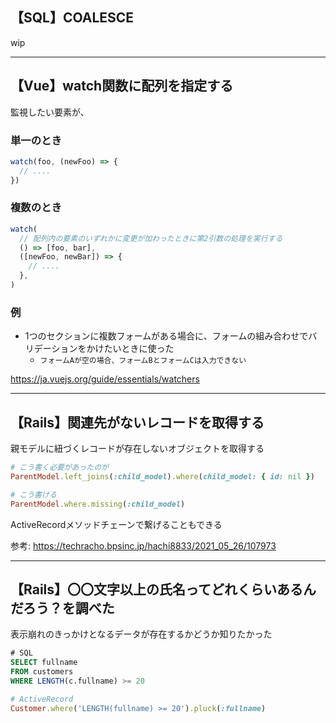 ## 【SQL】COALESCE
wip

---

## 【Vue】watch関数に配列を指定する
監視したい要素が、
### 単一のとき
```ts
watch(foo, (newFoo) => {
  // ....
})
```

### 複数のとき
```ts
watch(
  // 配列内の要素のいずれかに変更が加わったときに第2引数の処理を実行する
  () => [foo, bar],
  ([newFoo, newBar]) => {
    // ....
  },
)
```
### 例
- 1つのセクションに複数フォームがある場合に、フォームの組み合わせでバリデーションをかけたいときに使った
  - `フォームAが空の場合、フォームBとフォームCは入力できない`

https://ja.vuejs.org/guide/essentials/watchers

---

## 【Rails】関連先がないレコードを取得する
親モデルに紐づくレコードが存在しないオブジェクトを取得する
```ruby
# こう書く必要があったのが
ParentModel.left_joins(:child_model).where(child_model: { id: nil })

# こう書ける
ParentModel.where.missing(:child_model)
```
ActiveRecordメソッドチェーンで繋げることもできる

参考: https://techracho.bpsinc.jp/hachi8833/2021_05_26/107973

---

## 【Rails】〇〇文字以上の氏名ってどれくらいあるんだろう？を調べた
表示崩れのきっかけとなるデータが存在するかどうか知りたかった
```sql
# SQL
SELECT fullname
FROM customers
WHERE LENGTH(c.fullname) >= 20
```

```ruby
# ActiveRecord
Customer.where('LENGTH(fullname) >= 20').pluck(:fullname)
```
